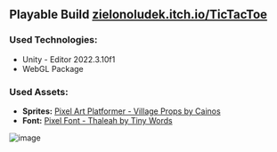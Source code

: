 ## **Playable Build [zielonoludek.itch.io/TicTacToe](https://zielonoludek.itch.io/tic-tac-toe)**

### Used Technologies:
- Unity - Editor 2022.3.10f1
- WebGL Package

### Used Assets: 
- **Sprites:** [Pixel Art Platformer - Village Props by Cainos](https://assetstore.unity.com/packages/2d/environments/pixel-art-platformer-village-props-166114)
- **Font:** [Pixel Font - Thaleah by Tiny Words](https://assetstore.unity.com/packages/2d/fonts/free-pixel-font-thaleah-140059)

![image](https://github.com/zielonoludek/TicTacToe/assets/96289919/b1b08949-3e71-4f67-913c-00f3282d0230)
